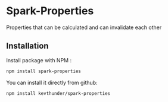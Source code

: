 # Spark-Properties

Properties that can be calculated and can invalidate each other

## Installation

Install package with NPM :
```sh
npm install spark-properties
```

You can install it directly from github:
```sh
npm install kevthunder/spark-properties
```
